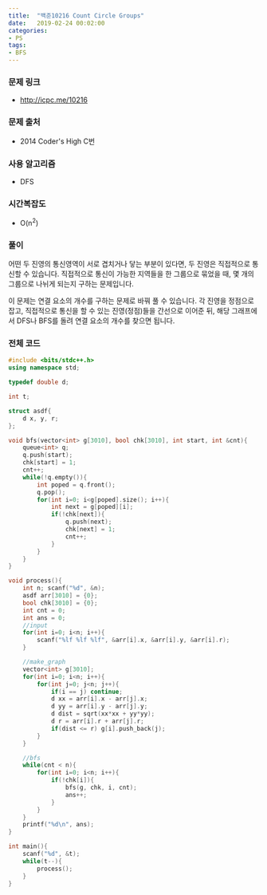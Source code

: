 ```yaml
---
title:  "백준10216 Count Circle Groups"
date:   2019-02-24 00:02:00
categories:
- PS
tags:
- BFS
---
```


### 문제 링크
* http://icpc.me/10216

### 문제 출처
* 2014 Coder's High C번

### 사용 알고리즘
* DFS

### 시간복잡도
* O(n<sup>2</sup>)

### 풀이
어떤 두 진영의 통신영역이 서로 겹치거나 닿는 부분이 있다면, 두 진영은 직접적으로 통신할 수 있습니다. 직접적으로 통신이 가능한 지역들을 한 그룹으로 묶었을 때, 몇 개의 그룹으로 나뉘게 되는지 구하는 문제입니다.

이 문제는 연결 요소의 개수를 구하는 문제로 바꿔 풀 수 있습니다. 각 진영을 정점으로 잡고, 직접적으로 통신을 할 수 있는 진영(정점)들을 간선으로 이어준 뒤, 해당 그래프에서 DFS나 BFS를 돌려 연결 요소의 개수를 찾으면 됩니다.

### 전체 코드
```cpp
#include <bits/stdc++.h>
using namespace std;

typedef double d;

int t;

struct asdf{
	d x, y, r;
};

void bfs(vector<int> g[3010], bool chk[3010], int start, int &cnt){
	queue<int> q;
	q.push(start);
	chk[start] = 1;
	cnt++;
	while(!q.empty()){
		int poped = q.front();
		q.pop();
		for(int i=0; i<g[poped].size(); i++){
			int next = g[poped][i];
			if(!chk[next]){
				q.push(next);
				chk[next] = 1;
				cnt++;
			}
		}
	}
}

void process(){
	int n; scanf("%d", &n);
	asdf arr[3010] = {0};
	bool chk[3010] = {0};
	int cnt = 0;
	int ans = 0;
	//input
	for(int i=0; i<n; i++){
		scanf("%lf %lf %lf", &arr[i].x, &arr[i].y, &arr[i].r);
	}

	//make_graph
	vector<int> g[3010];
	for(int i=0; i<n; i++){
		for(int j=0; j<n; j++){
			if(i == j) continue;
			d xx = arr[i].x - arr[j].x;
			d yy = arr[i].y - arr[j].y;
			d dist = sqrt(xx*xx + yy*yy);
			d r = arr[i].r + arr[j].r;
			if(dist <= r) g[i].push_back(j);
		}
	}

	//bfs
	while(cnt < n){
		for(int i=0; i<n; i++){
			if(!chk[i]){
				bfs(g, chk, i, cnt);
				ans++;
			}
		}
	}
	printf("%d\n", ans);
}

int main(){
	scanf("%d", &t);
	while(t--){
		process();
	}
}
```
